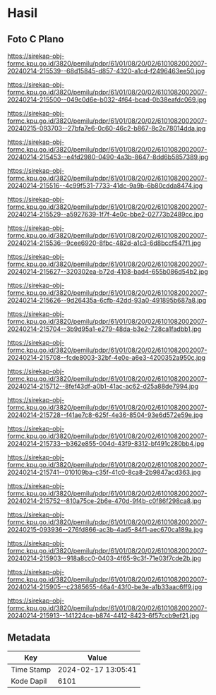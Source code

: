 # Hasil

## Foto C Plano

https://sirekap-obj-formc.kpu.go.id/3820/pemilu/pdpr/61/01/08/20/02/6101082002007-20240214-215539--68d15845-d857-4320-a1cd-f2496463ee50.jpg

https://sirekap-obj-formc.kpu.go.id/3820/pemilu/pdpr/61/01/08/20/02/6101082002007-20240214-215500--049c0d6e-b032-4f64-bcad-0b38eafdc069.jpg

https://sirekap-obj-formc.kpu.go.id/3820/pemilu/pdpr/61/01/08/20/02/6101082002007-20240215-093703--27bfa7e6-0c60-46c2-b867-8c2c78014dda.jpg

https://sirekap-obj-formc.kpu.go.id/3820/pemilu/pdpr/61/01/08/20/02/6101082002007-20240214-215453--e4fd2980-0490-4a3b-8647-8dd6b5857389.jpg

https://sirekap-obj-formc.kpu.go.id/3820/pemilu/pdpr/61/01/08/20/02/6101082002007-20240214-215516--4c99f531-7733-41dc-9a9b-6b80cdda8474.jpg

https://sirekap-obj-formc.kpu.go.id/3820/pemilu/pdpr/61/01/08/20/02/6101082002007-20240214-215529--a5927639-1f7f-4e0c-bbe2-02773b2489cc.jpg

https://sirekap-obj-formc.kpu.go.id/3820/pemilu/pdpr/61/01/08/20/02/6101082002007-20240214-215536--9cee6920-8fbc-482d-a1c3-6d8bccf547f1.jpg

https://sirekap-obj-formc.kpu.go.id/3820/pemilu/pdpr/61/01/08/20/02/6101082002007-20240214-215627--320302ea-b72d-4108-bad4-655b086d54b2.jpg

https://sirekap-obj-formc.kpu.go.id/3820/pemilu/pdpr/61/01/08/20/02/6101082002007-20240214-215626--9d26435a-6cfb-42dd-93a0-491895b687a8.jpg

https://sirekap-obj-formc.kpu.go.id/3820/pemilu/pdpr/61/01/08/20/02/6101082002007-20240214-215704--3b9d95a1-e279-48da-b3e2-728ca1fadbb1.jpg

https://sirekap-obj-formc.kpu.go.id/3820/pemilu/pdpr/61/01/08/20/02/6101082002007-20240214-215708--fcde8003-32bf-4e0e-a6e3-4200352a950c.jpg

https://sirekap-obj-formc.kpu.go.id/3820/pemilu/pdpr/61/01/08/20/02/6101082002007-20240214-215712--8fef43df-a0b1-41ac-ac62-d25a88de7994.jpg

https://sirekap-obj-formc.kpu.go.id/3820/pemilu/pdpr/61/01/08/20/02/6101082002007-20240214-215728--f41ae7c8-625f-4e36-8504-93e6d572e59e.jpg

https://sirekap-obj-formc.kpu.go.id/3820/pemilu/pdpr/61/01/08/20/02/6101082002007-20240214-215733--b362e855-004d-43f9-8312-bf491c280bb4.jpg

https://sirekap-obj-formc.kpu.go.id/3820/pemilu/pdpr/61/01/08/20/02/6101082002007-20240214-215741--010109ba-c35f-41c0-8ca8-2b9847acd363.jpg

https://sirekap-obj-formc.kpu.go.id/3820/pemilu/pdpr/61/01/08/20/02/6101082002007-20240214-215752--810a75ce-2b6e-470d-9f4b-c0f86f298ca8.jpg

https://sirekap-obj-formc.kpu.go.id/3820/pemilu/pdpr/61/01/08/20/02/6101082002007-20240215-093936--276fd866-ac3b-4ad5-84f1-aec670ca189a.jpg

https://sirekap-obj-formc.kpu.go.id/3820/pemilu/pdpr/61/01/08/20/02/6101082002007-20240214-215903--918a8cc0-0403-4f65-9c3f-71e03f7cde2b.jpg

https://sirekap-obj-formc.kpu.go.id/3820/pemilu/pdpr/61/01/08/20/02/6101082002007-20240214-215905--c2385655-46a4-43f0-be3e-a1b33aac6ff9.jpg

https://sirekap-obj-formc.kpu.go.id/3820/pemilu/pdpr/61/01/08/20/02/6101082002007-20240214-215913--141224ce-b874-4412-8423-6f57ccb9ef21.jpg


## Metadata

| Key        | Value               |
| ---------- | ------------------- |
| Time Stamp | 2024-02-17 13:05:41 |
| Kode Dapil | 6101                |



